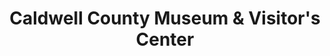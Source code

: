 ---
layout: repo
title: "Caldwell County Museum & Visitor's Center"
id: 17493
permalink: repos/17493/
---
